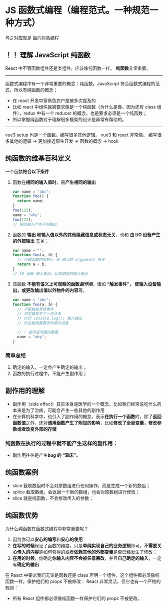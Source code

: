 # JS 函数式编程（编程范式。一种规范一种方式）

与之对应就是 面向对象编程

## ！！ 理解 JavaScript 纯函数

React 中不管函数组件还是类组件，应该像纯函数一样。
**纯函数**非常重要。

---

函数式编程中有一个非常重要的概念：纯函数。JavaScript 符合函数式编程的范式，所以有纯函数的概念；

- 在 react 开发中穿黑色农户是被多次提及的
- 比如 react 中组件就被要求像是一个纯函数（为什么是像，因为还有 class 组件），redux 中有一个 reducer 的概念，也是要求必须是一个纯函数；
- 所以掌握纯函数对于理解很多框架的设计是非常有帮助的。

---

vue3 setup 也是一个函数。编写很多其他逻辑。 vue3 和 react 非常像。
编写很多其他的逻辑 => 更加接近原生开发 => 函数的概念 => hook

## 纯函数的维基百科定义

一个函数**符合以下条件**

1. 函数在**相同的输入值时**，需**产生相同的输出**

   ```js
   var name = "abc";
   function foo() {
     return name;
   }
   foo(123);
   name = "why";
   foo(123);
   // 相同输入产生不同输出
   ```

2. 函数的 **输出 和输入值以外的其他隐藏信息或状态无关**，也和 **由 I/O 设备产生的外部输出** 无关；
   ```js
   var name = "";
   function foo(a, b) {
     // 只跟函数内部执行 和 输入的 arguments 有关
     return a + b;
   }
   // IO 设备 输入输出，比如键盘的输入输出
   ```
3. 该函数 **不能有语义上可观察的函数*副作用***，诸如 **“触发事件”， 使输入设备输出，或更改输出值以外物件的内容**等。

   ```js
   var name = "abc";
   function foo(a, b) {
     // 不能触发其他事件
     // 浏览器发生了一次点击
     // 打印 console.log(); 输入输出
     // 你这能做我要求你做的设备

     // ! 会改变外面的数据
     name = "why";
   }
   ```

### 简单总结

1. 确定的输入，一定会产生确定的输出；
2. 函数的执行过程中，不能产生副作用；

## 副作用的理解

- 副作用（side effect）其实本身是医学的一个概念，比如我们经常说吃什么药本来是为了治病，可能会产生一些其他的副作用
- 在计算机科学中，也引入了副作用的概念，表示**在执行一个函数**时，除了**返回函数值**之外，还对**调用函数产生了附加的影响**，比如**修改了全局变量，修改参数或者改变外部的存储**

### 纯函数在执行的过程中就不能产生这样的副作用：

- 副作用往往是产生**bug 的 “温床”。**

## 纯函数案例

- slice 截取数组时不会对原数组进行任何操作，而是生成一个新的数组；
- splice 截取数组，会返回一个新的数组，也会对原数组进行修改；
- slice 就是纯函数，不会修改传入的参数；

## 纯函数优势

为什么纯函数在函数式编程中非常重要呢？

1. 因为你可以**安心的编写**和**安心的使用**
2. **在写的时候**保证了函数的纯度，只是**单纯实现自己的业务逻辑**即可，**不需要关心传入的内容**是如何获得的或者**依赖其他的外部变量**是否已经发生了修改；
3. **在用的时候**，你确定**你输入内容不会被任意篡改**，并且**自己确定的输入**，一定有**确定的输出**

在 React 中要求我们无论是函数还是 class 声明一个组件，这个组件都必须像纯函数一样，保护他们的 props 不被修改：
React 非常灵活，但它也有一个严格的规则：

- 所有 React 组件都必须像纯函数一样保护它们的 props 不被更改。
